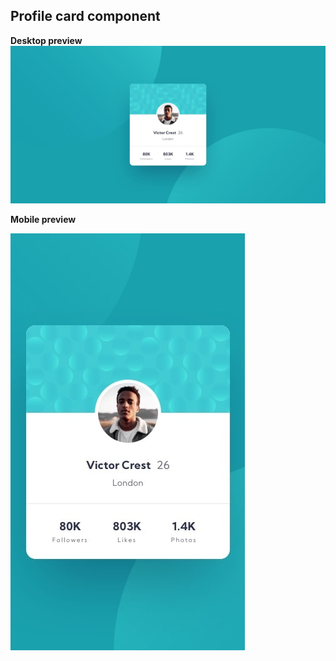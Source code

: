 ## Profile card component

**Desktop preview**
![desktop preview](./design/desktop-design.jpg)

**Mobile preview**

![mobile preview](./design/mobile-design.jpg)
